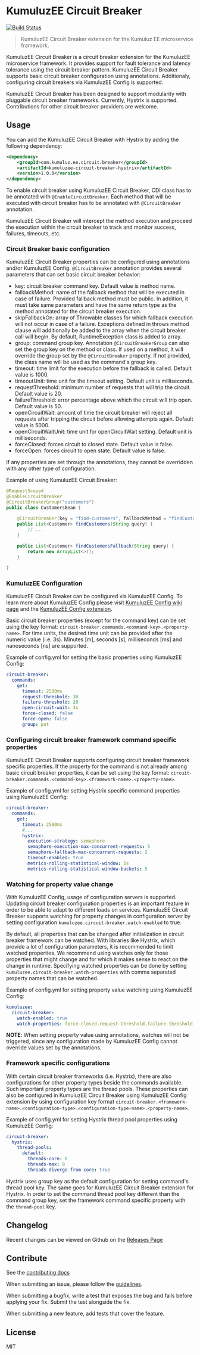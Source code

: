 # KumuluzEE Circuit Breaker
[![Build Status](https://img.shields.io/travis/kumuluz/kumuluzee-discovery/master.svg?style=flat)](https://travis-ci.org/kumuluz/kumuluzee-discovery)

> KumuluzEE Circuit Breaker extension for the Kumuluz EE microservice framework. 

KumuluzEE Circuit Breaker is a circuit breaker extension for the KumuluzEE microservice framework. It provides support 
for fault tolerance and latency tolerance using the circuit breaker pattern. KumuluzEE Circuit Breaker supports basic 
circuit breaker configuration using annotations. Additionaly, configuring circuit breakers via KumuluzEE Config is supported. 

KumuluzEE Circuit Breaker has been designed to support modularity with pluggable circuit breaker frameworks. Currently, 
Hystrix is supported. Contributions for other circuit breaker providers are welcome.

## Usage

You can add the KumuluzEE Circuit Breaker with Hystrix by adding the following dependency:
```xml
<dependency>
    <groupId>com.kumuluz.ee.circuit.breaker</groupId>
    <artifactId>kumuluzee-circuit-breaker-hystrix</artifactId>
    <version>1.0.0</version>
</dependency>
```

To enable circuit breaker using KumuluzEE Circuit Breaker, CDI class has to be annotated with `@EnableCircuitBreaker`.
Each method that will be executed with circuit breaker has to be annotated with `@CircuitBreaker` annotation.

KumuluzEE Circuit Breaker will intercept the method execution and proceed the execution within the circuit breaker to track and monitor success, failures, timeouts, etc.

### Circuit Breaker basic configuration

KumuluzEE Circuit Breaker properties can be configured using annotations and/or KumuluzEE Config. `@CircuitBreaker` 
annotation provides several parameters that can set basic circuit breaker behavior:

- key: circuit breaker command key. Default value is method name.
- fallbackMethod: name of the fallback method that will be executed in case of failure. Provided fallback method must be public. In addition, it must take same parameters and have the same return type as the method annotated for the circuit breaker execution.
- skipFallbackOn: array of Throwable classes for which fallback execution will not occur in case of a failure. Exceptions defined in throws method clause will additionally be added to the array when the circuit breaker call will begin. By default, RuntimeException class is added to array.
- group: command group key. Annotation `@CircuitBreakerGroup` can also set the group key on the method or class. If used on a method, it will override the group set by the `@CircuitBreaker` property. If not provided, the class name will be used as the command's group key.
- timeout: time limit for the execution before the fallback is called. Default value is 1000.
- timeoutUnit: time unit for the timeout setting. Default unit is milliseconds.
- requestThreshold: minimum number of requests that will trip the circuit. Default value is 20.
- failureThreshold: error percentage above which the circuit will trip open. Default value is 50.
- openCircuitWait: amount of time the circuit breaker will reject all requests after tripping the circuit before allowing attempts again. Default value is 5000.
- openCircuitWaitUnit: time unit for openCircuitWait setting. Default unit is milliseconds.
- forceClosed: forces circuit to closed state. Default value is false.
- forceOpen: forces circuit to open state. Default value is false.

If any properties are set through the annotations, they cannot be overridden with any other type of configuration.

Example of using KumuluzEE Circuit Breaker:

```java
@RequestScoped
@EnableCircuitBreaker
@CircuitBreakerGroup("customers")
public class CustomersBean {

    @CircuitBreaker(key = "find-customers", fallbackMethod = "findCustomersFallback", skipFallbackOn = {})
    public List<Customer> findCustomers(String query) {
        // ...
    }
    
    public List<Customer> findCustomersFallback(String query) {
        return new ArrayList<>();
    }

}
```
 
### KumuluzEE Configuration

KumuluzEE Circuit Breaker can be configured via KumuluzEE Config. To learn more about KumuluzEE Config please visit [KumuluzEE Config wiki page](https://github.com/kumuluz/kumuluzee/wiki/Configuration) and the [KumuluzEE Config extension]( https://github.com/kumuluz/kumuluzee-config).

Basic circuit breaker properties (except for the command key) can be set using the key format: 
`circuit-breaker.commands.<command-key>.<property-name>`. 
For time units, the desired time unit can be provided after the numeric value (i.e. 3s). Minutes [m], seconds [s], milliseconds [ms] and nanoseconds [ns] are supported.

Example of config.yml for setting the basic properties using KumuluzEE Config:

```yml
circuit-breaker:
  commands:
    get:
      timeout: 2500ms
      request-threshold: 30
      failure-threshold: 20
      open-circuit-wait: 3s
      force-closed: false
      force-open: false
      group: put
```

### Configuring circuit breaker framework command specific properties

KumuluzEE Circuit Breaker supports configuring circuit breaker framework specific properties. If the property for the command is not already among basic circuit breaker properties, it can be set using the key format: 
`circuit-breaker.commands.<command-key>.<framework-name>.<property-name>`.

Example of config.yml for setting Hystrix specific command properties using KumuluzEE Config:

```yml
circuit-breaker:
  commands:
    get:
      timeout: 2500ms
      #...
      hystrix:
        execution-strategy: semaphore
        semaphore-execution-max-concurrent-requests: 5
        semaphore-fallback-max-concurrent-requests: 2
        timeout-enabled: true
        metrics-rolling-statistical-window: 5s
        metrics-rolling-statistical-window-buckets: 5
```

### Watching for property value change

With KumuluzEE Config, usage of configuration servers is supported. Updating circuit breaker configuration properties is an important feature in order to be able to adapt to different loads on services. KumuluzEE Circuit Breaker supports watching for property changes in configuration server by setting configuration `kumuluzee.circuit-breaker.watch-enabled` to true.

By default, all properties that can be changed after initialization in circuit breaker framework can be watched.
With libraries like Hystrix, which provide a lot of configuration parameters, it is recommended to limit watched properties. We recommend using watches only for those properties that might change and for which it makes sense to react on the change in runtime. 
Specifying watched properties can be done by setting 
`kumuluzee.circuit-breaker.watch-properties` with comma separated property names that can be watched. 

Example of config.yml for setting property value watching using KumuluzEE Config:

```yml
kumuluzee:
  circuit-breaker:
    watch-enabled: true
    watch-properties: force-closed,request-threshold,failure-threshold
```

**NOTE**: When setting property value using annotations, watches will not be triggered, since any 
configuration made by KumuluzEE Config cannot override values set by the annotations.

### Framework specific configurations

With certain circuit breaker frameworks (i.e. Hystrix), there are also configurations for other property types beside the commands available. Such important property types are the thread pools. These properties can also be configured in KumuluzEE Circuit Breaker using KumuluzEE Config extension by using configuration key format `circuit-breaker.<framework-name>.<configuration-type>.<configuration-type-name>.<property-name>`.

Example of config.yml for setting Hystrix thread pool properties using KumuluzEE Config:

```yml
circuit-breaker:
  hystrix:
    thread-pools:
      default:
        threads-core: 6
        threads-max: 8
        threads-diverge-from-core: true
```

Hystrix uses group key as the default configuration for setting command's thread pool key. The same goes for KumuluzEE Circuit Breaker extension for Hystrix. In order to set the command thread pool key different than the command group key, set the framework command specific property with the `thread-pool` key.  

## Changelog

Recent changes can be viewed on Github on the [Releases Page](https://github.com/kumuluz/kumuluzee-circuit-breaker/releases)

## Contribute

See the [contributing docs](https://github.com/kumuluz/kumuluzee-circuit-breaker/blob/master/CONTRIBUTING.md)

When submitting an issue, please follow the 
[guidelines](https://github.com/kumuluz/kumuluzee-circuit-breaker/blob/master/CONTRIBUTING.md#bugs).

When submitting a bugfix, write a test that exposes the bug and fails before applying your fix. Submit the test 
alongside the fix.

When submitting a new feature, add tests that cover the feature.

## License

MIT
